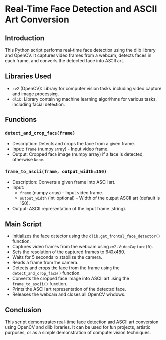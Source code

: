 # Real-Time Face Detection and ASCII Art Conversion

## Introduction

This Python script performs real-time face detection using the dlib library and OpenCV. It captures video frames from a webcam, detects faces in each frame, and converts the detected face into ASCII art.

## Libraries Used

- `cv2` (OpenCV): Library for computer vision tasks, including video capture and image processing.
- `dlib`: Library containing machine learning algorithms for various tasks, including facial detection.

## Functions

### `detect_and_crop_face(frame)`

- Description: Detects and crops the face from a given frame.
- Input: `frame` (numpy array) - Input video frame.
- Output: Cropped face image (numpy array) if a face is detected, otherwise `None`.

### `frame_to_ascii(frame, output_width=150)`

- Description: Converts a given frame into ASCII art.
- Input: 
  - `frame` (numpy array) - Input video frame.
  - `output_width` (int, optional) - Width of the output ASCII art (default is 150).
- Output: ASCII representation of the input frame (string).

## Main Script

- Initializes the face detector using the `dlib.get_frontal_face_detector()` function.
- Captures video frames from the webcam using `cv2.VideoCapture(0)`.
- Sets the resolution of the captured frames to 640x480.
- Waits for 5 seconds to stabilize the camera.
- Reads a frame from the camera.
- Detects and crops the face from the frame using the `detect_and_crop_face()` function.
- Converts the cropped face image into ASCII art using the `frame_to_ascii()` function.
- Prints the ASCII art representation of the detected face.
- Releases the webcam and closes all OpenCV windows.

## Conclusion

This script demonstrates real-time face detection and ASCII art conversion using OpenCV and dlib libraries. It can be used for fun projects, artistic purposes, or as a simple demonstration of computer vision techniques.
